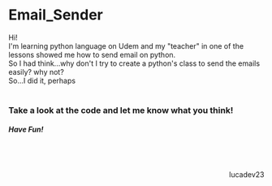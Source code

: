 # Email_Sender
Hi!</br>
I'm learning python language on Udem and my "teacher" in one of the lessons showed me how to send email on python.</br>
So I had think...why don't I try to create a python's class to send the emails easily? why not?</br>
So...I did it, perhaps</br>
</br>
<h3>Take a look at the code and let me know what you think!</h3>
<h5>Have Fun!</h5></br></br>
<p align="right"> 
lucadev23
</p>
